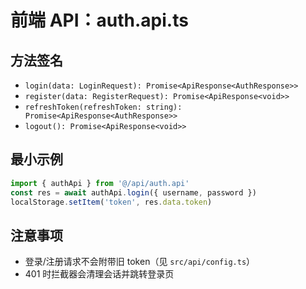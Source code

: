 # 前端 API：auth.api.ts

## 方法签名
- `login(data: LoginRequest): Promise<ApiResponse<AuthResponse>>`
- `register(data: RegisterRequest): Promise<ApiResponse<void>>`
- `refreshToken(refreshToken: string): Promise<ApiResponse<AuthResponse>>`
- `logout(): Promise<ApiResponse<void>>`

## 最小示例
```ts
import { authApi } from '@/api/auth.api'
const res = await authApi.login({ username, password })
localStorage.setItem('token', res.data.token)
```

## 注意事项
- 登录/注册请求不会附带旧 token（见 `src/api/config.ts`）
- 401 时拦截器会清理会话并跳转登录页
